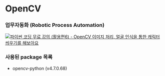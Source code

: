 # OpenCV

### 업무자동화 (Robotic Process Automation)

[![파이썬 코딩 무료 강의 (활용편6) - OpenCV 이미지 처리, 얼굴 인식을 통한 캐릭터 씌우기를 해보아요](https://img.youtube.com/vi/XK3eU9egll8/0.jpg)](https://www.youtube.com/watch?v=XK3eU9egll8&t=4161&ab_channel=%EB%82%98%EB%8F%84%EC%BD%94%EB%94%A9)

### 사용된 package 목록

- opencv-python (v4.7.0.68)
